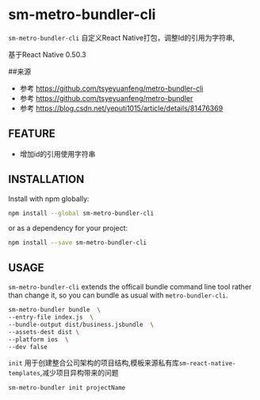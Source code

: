 # sm-metro-bundler-cli
`sm-metro-bundler-cli` 自定义React Native打包，调整Id的引用为字符串,

基于React Native 0.50.3

##来源

- 参考 https://github.com/tsyeyuanfeng/metro-bundler-cli
- 参考 https://github.com/tsyeyuanfeng/metro-bundler
- 参考 https://blog.csdn.net/yeputi1015/article/details/81476369

## FEATURE
- 增加id的引用使用字符串

## INSTALLATION

Install with npm globally:

```bash
npm install --global sm-metro-bundler-cli
```

or as a dependency for your project:

```bash
npm install --save sm-metro-bundler-cli
```

## USAGE
`sm-metro-bundler-cli` extends the officail bundle command line tool rather than change it, so you can bundle as usual with `metro-bundler-cli`.

```bash
sm-metro-bundler bundle  \
--entry-file index.js  \
--bundle-output dist/business.jsbundle  \
--assets-dest dist \
--platform ios  \
--dev false
```

`init` 用于创建整合公司架构的项目结构,模板来源私有库`sm-react-native-templates`,减少项目异构带来的问题

```bash
sm-metro-bundler init projectName
```
